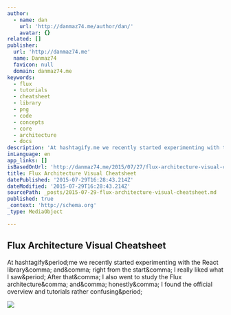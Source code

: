 ```yaml
---
author:
  - name: dan
    url: 'http://danmaz74.me/author/dan/'
    avatar: {}
related: []
publisher:
  url: 'http://danmaz74.me'
  name: Danmaz74
  favicon: null
  domain: danmaz74.me
keywords:
  - flux
  - tutorials
  - cheatsheet
  - library
  - png
  - code
  - concepts
  - core
  - architecture
  - docs
description: 'At hashtagify.me we recently started experimenting with the React library, and, right from the start, I really liked what I saw. After that, I also went to study the Flux architecture, and, honestly, I found the official overview and tutorials rather confusing.'
inLanguage: en
app_links: []
isBasedOnUrl: 'http://danmaz74.me/2015/07/27/flux-architecture-visual-cheatsheet/'
title: Flux Architecture Visual Cheatsheet
datePublished: '2015-07-29T16:28:43.214Z'
dateModified: '2015-07-29T16:28:43.214Z'
sourcePath: _posts/2015-07-29-flux-architecture-visual-cheatsheet.md
published: true
_context: 'http://schema.org'
_type: MediaObject

---
```

<article style=""><h1>Flux Architecture Visual Cheatsheet</h1><p>At hashtagify&amp;period;me we recently started experimenting with the React library&amp;comma; and&amp;comma; right from the start&amp;comma; I really liked what I saw&amp;period; After that&amp;comma; I also went to study the Flux architecture&amp;comma; and&amp;comma; honestly&amp;comma; I found the official overview and tutorials rather confusing&amp;period;</p><img src="http://danmaz74.me/wp-content/uploads/2015/07/flux-architecture-cheatsheet-thumbnail.png" /></article>